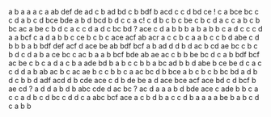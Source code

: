 a
b a
a 
a c
a
ab
def
de ad
c
b
ad bd
c
b
bdf
b
acd
c
c
d
bd ce !
c a
bce
bc
c
c
d
a b
c
d
bce bde
a
b d
bcd
b d
c
c a c!
c d
b c
b
c
be
c
b
c
d
a c
c
a b
c
b
bc ac
a
be
c
b d
c a
c
c
d
a d
c
bc bd ?
ace
c
d a
b
b
b
a b
a b
b
c a
d c
c
c
d
a
a
bcf
c
a
d
a b
b
c
ce
b
c
b
c
ace acf
ab acr
a c
c
b c
a
a b
c
c b
d
abe
c  d
b
b
b a
b
bdf def
acf
d
ace
be ab
bdf bcf
a
b
ad
d
d
b
d
ac
b
cd ae
bc
c b
c
b
d
c
d
a
b
a
ce bc
c
ac
b
a
a b
bcf
bde
ab
ae ac
c b
b
be bc
d
c
a
b
bdf bcf
ac
be
c b
c
a d
a
c
b
a
ade
bd
b
a
b c
c b
b
a
bc ad
b
b d
abe
b
ce be
d c
a
c
c d
d
a
b
ab ac
b
c
ac ae
b c
c
b
b
c
a
ac bc
d b
bce
a
b
c b
c
b
bc bd
a
d
b
d
c b
b
d
adf acd
d b
cde
ace
c
d b
de be
a d
ace bce
acf ace
bd
c
d
bcf
b
ae cd ?
a d
d
a
b d
b
abc cde
d
ac bc ? ac
d a
a
a
b d
bde ace
c
ade
b
b
c
a c
c
a d
b c
d
bc
c
d
d
c
a
abc
bcf
ace
a c
b d
b
a c
c d
b
a
a
a
a
be
b
a b
c
d c
a
b
b

